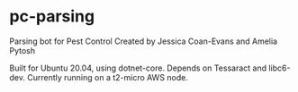 # pc-parsing
Parsing bot for Pest Control
Created by Jessica Coan-Evans and Amelia Pytosh


Built for Ubuntu 20.04, using dotnet-core.  Depends on Tessaract and libc6-dev.  Currently running on a t2-micro AWS node.
